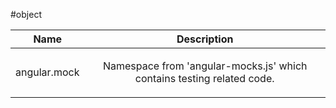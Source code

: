 
#object

| Name | Description |
| :--: | :--: |
| angular.mock | <p>Namespace from &#39;angular-mocks.js&#39; which contains testing related code.</p>  |

